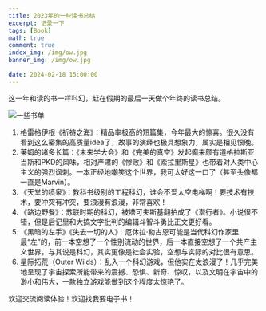 ```yaml
---
title: 2023年的一些读书总结
excerpt: 记录一下
tags: [Book]
math: true
comment: true
index_img: /img/ow.jpg
banner_img: /img/ow.jpg

date: 2024-02-18 15:00:00
---
```


这一年和读的书一样科幻，赶在假期的最后一天做个年终的读书总结。

![一些书单](/img/readings_2023.jpg)

1. 格雷格伊根《祈祷之海》：精品率极高的短篇集，今年最大的惊喜。很久没有看到这么密集的高质量idea了，故事的演绎也极具想象力，属实是相见恨晚。
2. 莱姆的诸多长篇：《未来学大会》和《完美的真空》发起癫来颇有道格拉斯亚当斯和PKD的风味，相对严肃的《惨败》和《索拉里斯星》也带着对人类中心主义的强烈讽刺。一本正经地嘲笑这个世界，我可太好这一口了（甚至头像都一直是Marvin）。
3. 《天堂的喷泉》：教科书级别的工程科幻，谁会不爱太空电梯啊！要技术有技术，要冲突有冲突，要浪漫有浪漫，非常喜欢！
4. 《路边野餐》：苏联时期的科幻，被塔可夫斯基翻拍成了《潜行者》。小说很不错，但是后记里和大搞文字批判的编辑斗智斗勇比正文更好看。
5. 《黑暗的左手》《失去一切的人》：厄休拉·勒古恩可能是当代科幻作家里最“左”的，前一本空想了一个性别流动的世界，后一本直接空想了一个共产主义世界，与其说是科幻，其实更像是社会实验，空想与实际的对比很有意思。
6. 星际拓荒（Outer Wilds）：乱入一个科幻游戏，但他实在太浪漫了！几乎完美地呈现了宇宙探索所能带来的震撼、恐惧、新奇、惊叹，以及文明在宇宙中的渺小和伟大，一款独立游戏能做到这个程度太惊艳了。

欢迎交流阅读体验！欢迎找我要电子书！
